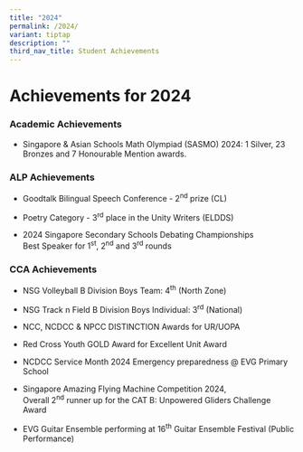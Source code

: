 ```yaml
---
title: "2024"
permalink: /2024/
variant: tiptap
description: ""
third_nav_title: Student Achievements
---
```

<h1><strong>Achievements for 2024</strong></h1>
<h3>Academic Achievements</h3>
<ul data-tight="true" class="tight">
<li>
<p>Singapore &amp; Asian Schools Math Olympiad (SASMO) 2024: 1 Silver, 23
Bronzes and 7 Honourable Mention awards.</p>
</li>
</ul>
<p></p>
<h3>ALP Achievements</h3>
<ul data-tight="true" class="tight">
<li>
<p>Goodtalk Bilingual Speech Conference - 2<sup>nd</sup> prize (CL)</p>
</li>
<li>
<p>Poetry Category - 3<sup>rd</sup> place in the Unity Writers (ELDDS)</p>
</li>
<li>
<p>2024 Singapore Secondary Schools Debating Championships
<br>Best Speaker for 1<sup>st</sup>, 2<sup>nd</sup> and 3<sup>rd</sup> rounds</p>
</li>
</ul>
<p></p>
<h3>CCA Achievements</h3>
<ul data-tight="true" class="tight">
<li>
<p>NSG Volleyball B Division Boys Team: 4<sup>th</sup> (North Zone)</p>
</li>
<li>
<p>NSG Track n Field B Division Boys Individual: 3<sup>rd</sup> (National)</p>
</li>
<li>
<p>NCC, NCDCC &amp; NPCC DISTINCTION Awards for UR/UOPA</p>
</li>
<li>
<p>Red Cross Youth GOLD Award for Excellent Unit Award</p>
</li>
<li>
<p>NCDCC Service Month 2024 Emergency preparedness @ EVG Primary School</p>
</li>
<li>
<p>Singapore Amazing Flying Machine Competition 2024,
<br>Overall 2<sup>nd</sup> runner up for the CAT B: Unpowered Gliders Challenge
Award</p>
</li>
<li>
<p>EVG Guitar Ensemble performing at 16<sup>th</sup> Guitar Ensemble Festival
(Public Performance)</p>
</li>
</ul>
<p></p>